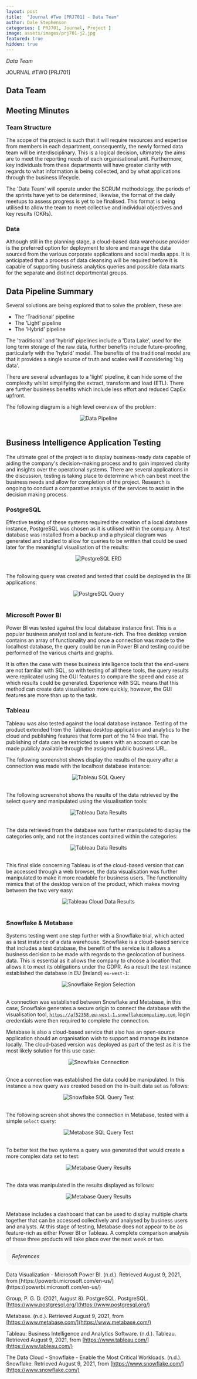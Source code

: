 ```yaml
---
layout: post
title:  "Journal #Two [PRJ701] - Data Team" 
author: Dale Stephenson
categories: [ PRJ701, Journal, Project ]
image: assets/images/prj701-j2.jpg
featured: true
hidden: true
---
```

<i>Data Team</i>

JOURNAL #TWO [PRJ701]

<h2>Data Team</h2>

<h2>Meeting Minutes</h2>
 
<h3>Team Structure</h3>
 
The scope of the project is such that it will require resources and expertise from members in each department, consequently, the newly formed data team will be interdisciplinary. This is a logical decision, ultimately the aims are to meet the reporting needs of each organisational unit. Furthermore, key individuals from these departments will have greater clarity with regards to what information is being collected, and by what applications through the business lifecycle.
 
The 'Data Team' will operate under the SCRUM methodology, the periods of the sprints have yet to be determined, likewise, the format of the daily meetups to assess progress is yet to be finalised. This format is being utilised to allow the team to meet collective and individual objectives and key results (OKRs).
 
<h3>Data</h3>
 
Although still in the planning stage, a cloud-based data warehouse provider is the preferred option for deployment to store and manage the data sourced from the various corporate applications and social media apps. It is anticipated that a process of data cleansing will be required before it is capable of supporting business analytics queries and possible data marts for the separate and distinct departmental groups.
 
<h2>Data Pipeline Summary</h2>
 
Several solutions are being explored that to solve the problem, these are:
 
- The 'Traditional' pipeline
- The 'Light' pipeline
- The 'Hybrid' pipeline 
 
The 'traditional' and 'hybrid' pipelines include a 'Data Lake', used for the long term storage of the raw data, further benefits include future-proofing, particularly with the 'hybrid' model. The benefits of the traditional model are that it provides a single source of truth and scales well if considering 'big data'.
 
There are several advantages to a 'light' pipeline, it can hide some of the complexity whilst simplifying the extract, transform and load (ETL). There are further business benefits which include less effort and reduced CapEx upfront.
 
The following diagram is a high level overview of the problem:

<center><img src="/assets/images/prj-j2-1-DataPipeline.jpg" alt="Data Pipeline"></center><br>

<h2>Business Intelligence Application Testing</h2> 

The ultimate goal of the project is to display business-ready data capable of aiding the company's decision-making process and to gain improved clarity and insights over the operational systems. There are several applications in the discussion, testing is taking place to determine which can best meet the business needs and allow for completion of the project. Research is ongoing to conduct a comparative analysis of the services to assist in the decision making process.
 
<h3>PostgreSQL</h3>
 
Effective testing of these systems required the creation of a local database instance, PostgreSQL was chosen as it is utilised within the company. A test database was installed from a backup and a physical diagram was generated and studied to allow for queries to be written that could be used later for the meaningful visualisation of the results:

<center><img src="/assets/images/prj-j2-2-postgres_erd.png" alt="PostgreSQL ERD"></center><br>

The following query was created and tested that could be deployed in the BI applications:

<center><img src="/assets/images/prj-j2-3-postgres_sql.png" alt="PostgreSQL Query"></center><br>

<h3>Microsoft Power BI</h3>
 
Power BI was tested against the local database instance first. This is a popular business analyst tool and is feature-rich. The free desktop version contains an array of functionality and once a connection was made to the localhost database, the query could be run in Power BI and testing could be performed of the various charts and graphs.
 
It is often the case with these business intelligence tools that the end-users are not familiar with SQL, so with testing of all these tools, the query results were replicated using the GUI features to compare the speed and ease at which results could be generated. Experience with SQL means that this method can create data visualisation more quickly, however, the GUI features are more than up to the task.
 
<h3>Tableau</h3>
 
Tableau was also tested against the local database instance. Testing of the product extended from the Tableau desktop application and analytics to the cloud and publishing features that form part of the 14 free trial. The publishing of data can be restricted to users with an account or can be made publicly available through the assigned public business URL.
 
The following screenshot shows display the results of the query after a connection was made with the localhost database instance:

<center><img src="/assets/images/prj-j2-4-tableau_sql.png" alt="Tableau SQL Query"></center><br>

The following screenshot shows the results of the data retrieved by the select query and manipulated using the visualisation tools:

<center><img src="/assets/images/prj-j2-5-tableau_results-2.png" alt="Tableau Data Results"></center><br>

The data retrieved from the database was further manipulated to display the categories only, and not the instances contained within the categories:

<center><img src="/assets/images/prj-j2-6-tableau_results-3.png" alt="Tableau Data Results"></center><br>

This final slide concerning Tableau is of the cloud-based version that can be accessed through a web browser, the data visualisation was further manipulated to make it more readable for business users. The functionality mimics that of the desktop version of the product, which makes moving between the two very easy:

<center><img src="/assets/images/prj-j2-7-tableau_onlinepublishandedit.png" alt="Tableau Cloud Data Results"></center><br>

<h3>Snowflake & Metabase</h3>
 
Systems testing went one step further with a Snowflake trial, which acted as a test instance of a data warehouse. Snowflake is a cloud-based service that includes a test database, the benefit of the service is it allows a business decision to be made with regards to the geolocation of business data. This is essential as it allows the company to choose a location that allows it to meet its obligations under the GDPR. As a result the test instance established the database in EU (Ireland) <code>eu-west-1</code>:

<center><img src="/assets/images/prj-j2-8-snowflake_region.png" alt="Snowflake Region Selection"></center><br>

A connection was established between Snowflake and Metabase, in this case, Snowflake generates a secure origin to connect the database with the visualisation tool, <code>https://af52358.eu-west-1.snowflakecomputing.com</code>, login credentials were then required to complete the connection. 

Metabase is also a cloud-based service that also has an open-source application should an organisation wish to support and manage its instance locally. The cloud-based version was deployed as part of the test as it is the most likely solution for this use case:

<center><img src="/assets/images/prj-j2-9-snowflake_connection.png" alt="Snowflake Connection"></center><br>

Once a connection was established the data could be manipulated. In this instance a new query was created based on the in-built data set as follows:

<center><img src="/assets/images/prj-j2-10-snowflake_connectionWorking.png" alt="Snowflake SQL Query Test"></center><br>

The following screen shot shows the connection in Metabase, tested with a simple <code>select</code> query:

<center><img src="/assets/images/prj-j2-11-metabase_sqlquery.png" alt="Metabase SQL Query Test"></center><br>

To better test the two systems a query was generated that would create a more complex data set to test:

<center><img src="/assets/images/prj-j2-12-metabase_queryresults2.png" alt="Metabase Query Results"></center><br>

The data was manipulated in the results displayed as follows:

<center><img src="/assets/images/prj-j2-13-metabase_queryresults.png" alt="Metabase Query Results"></center><br>

Metabase includes a dashboard that can be used to display multiple charts together that can be accessed collectively and analysed by business users and analysts. At this stage of testing, Metabase does not appear to be as feature-rich as either Power BI or Tableau. A complete comparison analysis of these three products will take place over the next week or two. 

<div style="background-color: #f6f6f6; padding: 1rem; border-radius: 10px 20px;"> 
    <i>References</i>
</div>
<br>
Data Visualization - Microsoft Power BI. (n.d.). Retrieved August 9, 2021, from [https://powerbi.microsoft.com/en-us/](https://powerbi.microsoft.com/en-us/)

Group, P. G. D. (2021, August 8). PostgreSQL. PostgreSQL. [https://www.postgresql.org/](https://www.postgresql.org/)

Metabase. (n.d.). Retrieved August 9, 2021, from [https://www.metabase.com/](https://www.metabase.com/)

Tableau: Business Intelligence and Analytics Software. (n.d.). Tableau. Retrieved August 9, 2021, from [https://www.tableau.com/](https://www.tableau.com/)

The Data Cloud - Snowflake - Enable the Most Critical Workloads. (n.d.). Snowflake. Retrieved August 9, 2021, from [https://www.snowflake.com/](https://www.snowflake.com/)
